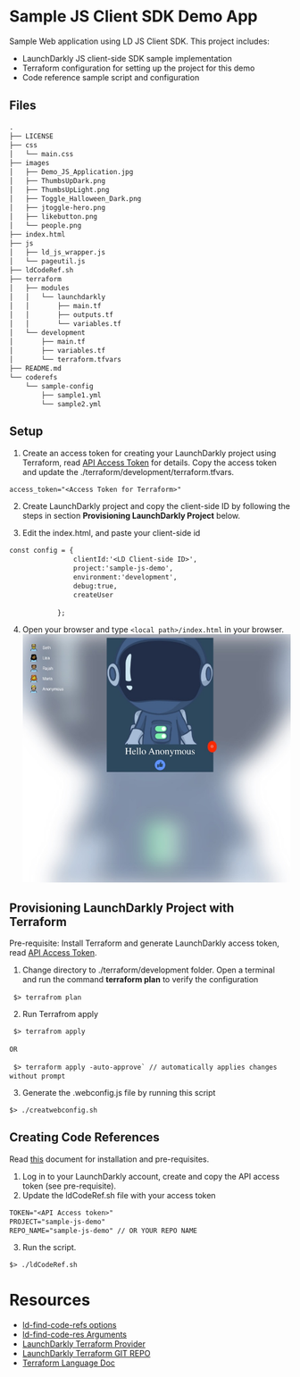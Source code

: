 
# Sample JS Client SDK Demo App

Sample Web application using LD JS Client SDK.
This project includes:
- LaunchDarkly JS client-side SDK sample implementation
- Terraform configuration for setting up the project for this demo
- Code reference sample script and configuration 


## Files

```
.
├── LICENSE
├── css
│   └── main.css
├── images
│   ├── Demo_JS_Application.jpg
│   ├── ThumbsUpDark.png
│   ├── ThumbsUpLight.png
│   ├── Toggle_Halloween_Dark.png
│   ├── jtoggle-hero.png
│   ├── likebutton.png
│   └── people.png
├── index.html
├── js
│   ├── ld_js_wrapper.js
│   └── pageutil.js
├── ldCodeRef.sh
├── terraform
│   ├── modules
│   │   └── launchdarkly
│   │       ├── main.tf
│   │       ├── outputs.tf
│   │       └── variables.tf
│   └── development
│       ├── main.tf
│       ├── variables.tf
│       └── terraform.tfvars
├── README.md
└── coderefs
    └── sample-config
        ├── sample1.yml
        └── sample2.yml

```


## Setup
1. Create an access token for creating your LaunchDarkly project using Terraform, read [API Access Token](https://docs.launchdarkly.com/home/account-security/api-access-tokens) for details. Copy the access token and update the ./terraform/development/terraform.tfvars.

```
access_token="<Access Token for Terraform>"

```

2. Create LaunchDarkly project and copy the client-side ID by following the steps in section **Provisioning LaunchDarkly Project** below.

3. Edit the index.html, and paste your client-side id
```
const config = {
                clientId:'<LD Client-side ID>',
                project:'sample-js-demo',
                environment:'development',
                debug:true,
                createUser

            };
```
4. Open your browser and type `<local path>/index.html` in your browser.
![](./images/Demo_JS_Application.jpg)

## Provisioning LaunchDarkly Project with Terraform

Pre-requisite: Install Terraform and generate LaunchDarkly access token, read [API Access Token](https://docs.launchdarkly.com/home/account-security/api-access-tokens).

1. Change directory to ./terraform/development folder. Open a terminal and run the command **terraform plan** to verify the configuration

` $> terrafrom plan`

2. Run Terrafrom apply

```
 $> terrafrom apply

OR
 
 $> terraform apply -auto-approve` // automatically applies changes without prompt

```
3. Generate the .webconfig.js file by running this script
```
$> ./creatwebconfig.sh
```


## Creating Code References
Read [this](https://docs.launchdarkly.com/home/code/code-references#prerequisites) document for installation and pre-requisites.
1. Log in to your LaunchDarkly account, create and copy the API access token (see pre-requisite).
2. Update the ldCodeRef.sh file with your access token

```
TOKEN="<API Access token>"
PROJECT="sample-js-demo"
REPO_NAME="sample-js-demo" // OR YOUR REPO NAME

```

3. Run the script. 

```
$> ./ldCodeRef.sh
```
# Resources
* [ld-find-code-refs options](https://github.com/launchdarkly/ld-find-code-refs/blob/master/docs/CONFIGURATION.md#command-line)
* [ld-find-code-res Arguments](https://github.com/launchdarkly/ld-find-code-refs/blob/master/docs/CONFIGURATION.md#required-arguments)
* [LaunchDarkly Terraform Provider](https://registry.terraform.io/providers/launchdarkly/launchdarkly/latest/docs)
* [LaunchDarkly Terraform GIT REPO](https://github.com/launchdarkly/terraform-provider-launchdarkly)
* [Terraform Language Doc](https://www.terraform.io/docs/language/index.html)